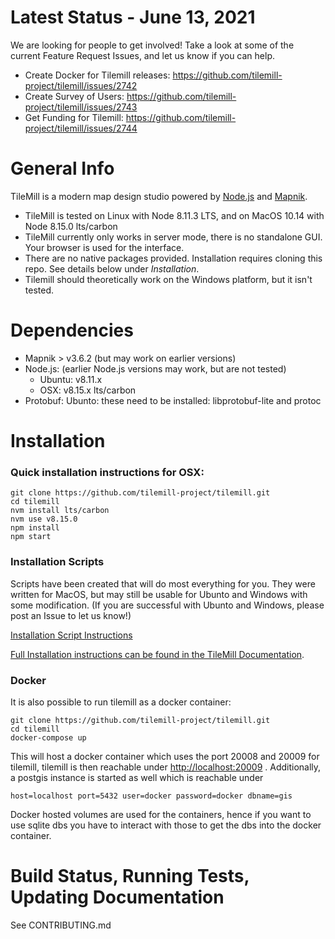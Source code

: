 # Latest Status - June 13, 2021

We are looking for people to get involved!  Take a look at some of the current Feature Request Issues, and let us know if you can help.

- Create Docker for Tilemill releases: https://github.com/tilemill-project/tilemill/issues/2742
- Create Survey of Users: https://github.com/tilemill-project/tilemill/issues/2743
- Get Funding for Tilemill: https://github.com/tilemill-project/tilemill/issues/2744


# General Info
TileMill is a modern map design studio powered by [Node.js](https://nodejs.org) and [Mapnik](https://mapnik.org).

- TileMill is tested on Linux with Node 8.11.3 LTS, and on MacOS 10.14 with Node 8.15.0 lts/carbon
- TileMill currently only works in server mode, there is no standalone GUI.  Your browser is used for the interface.
- There are no native packages provided. Installation requires cloning this repo. See details below under *Installation*.
- Tilemill should theoretically work on the Windows platform, but it isn't tested.


# Dependencies

- Mapnik > v3.6.2 (but may work on earlier versions)
- Node.js:  (earlier Node.js versions may work, but are not tested)
	- Ubuntu: v8.11.x
	- OSX: v8.15.x lts/carbon
- Protobuf: Ubunto: these need to be installed: libprotobuf-lite and protoc


# Installation
### Quick installation instructions for OSX:

    git clone https://github.com/tilemill-project/tilemill.git
    cd tilemill
    nvm install lts/carbon
    nvm use v8.15.0
    npm install
    npm start

### Installation Scripts 
Scripts have been created that will do most everything for you. They were written for MacOS, but may still be usable for Ubunto and Windows with some modification.  (If you are successful with Ubunto and Windows, please post an Issue to let us know!)

[Installation Script Instructions](https://tilemill-project.github.io/tilemill/docs/mac-install/)


[Full Installation instructions can be found in the TileMill Documentation](https://tilemill-project.github.io/tilemill/docs/install/).

### Docker
It is also possible to run tilemill as a docker container:

    git clone https://github.com/tilemill-project/tilemill.git
    cd tilemill
    docker-compose up
    
This will host a docker container which uses the port 20008 and 20009 for tilemill, tilemill is then reachable under [http://localhost:20009](http://localhost:20009) .
Additionally, a postgis instance is started as well which is reachable under 

	host=localhost port=5432 user=docker password=docker dbname=gis

Docker hosted volumes are used for the containers, hence if you want to use sqlite dbs you have to interact with those to get the dbs into the docker container.
    
# Build Status, Running Tests, Updating Documentation

See CONTRIBUTING.md
